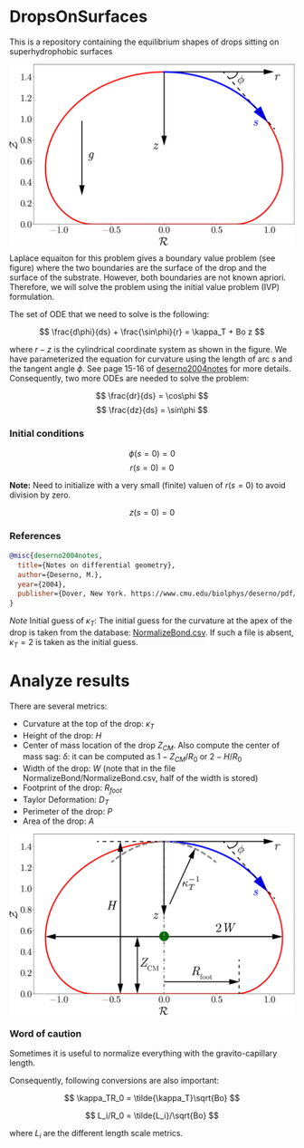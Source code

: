 # DropsOnSurfaces
This is a repository containing the equilibrium shapes of drops sitting on superhydrophobic surfaces


<img src="Schematic.png" 
        alt="Picture" 
        width="600" 
        style="display: block; margin: 0 auto" />

Laplace equaiton for this problem gives a boundary value problem (see figure) where the two boundaries are the surface of the drop and the surface of the substrate. However, both boundaries are not known apriori. Therefore, we will solve the problem using the initial value problem (IVP) formulation.

The set of ODE that we need to solve is the following:

$$ \frac{d\phi}{ds} + \frac{\sin\phi}{r} = \kappa_T + Bo z $$

where $r-z$ is the cylindrical coordinate system as shown in the figure. We have parameterized the equation for curvature using the length of arc $s$ and the tangent angle $\phi$. See page 15-16 of [deserno2004notes](https://www.cmu.edu/biolphys/deserno/pdf/diff_geom.pdf) for more details. Consequently, two more ODEs are needed to solve the problem:

$$ \frac{dr}{ds} = \cos\phi $$
$$ \frac{dz}{ds} = \sin\phi $$

### Initial conditions

$$ \phi(s = 0) = 0 $$
$$ r(s = 0) = 0 $$ 

**Note:** Need to initialize with a very small (finite) valuen of $r(s = 0)$ to avoid division by zero.

$$ z(s = 0) = 0 $$

### References
``` bib
@misc{deserno2004notes,
  title={Notes on differential geometry},
  author={Deserno, M.},
  year={2004},
  publisher={Dover, New York. https://www.cmu.edu/biolphys/deserno/pdf/diff_geom.pdf}
}
```

*Note* Initial guess of $\kappa_T$: The initial guess for the curvature at the apex of the drop is taken from the database: [NormalizeBond.csv](NormalizeBond.csv). If such a file is absent, $\kappa_T = 2$ is taken as the initial guess. 

# Analyze results

There are several metrics:

* Curvature at the top of the drop: $\kappa_T$
* Height of the drop: $H$
* Center of mass location of the drop $Z_{CM}$. Also compute the center of mass sag: $\delta$: it can be computed as $1-Z_{CM}/R_0$ or $2-H/R_0$
* Width of the drop: $W$ (note that in the file NormalizeBond/NormalizeBond.csv, half of the width is stored)
* Footprint of the drop: $R_{foot}$
* Taylor Deformation: $D_T$
* Perimeter of the drop: $P$
* Area of the drop: $A$

<img src="Schematic_Metrics.png" 
        alt="Picture" 
        width="600" 
        style="display: block; margin: 0 auto" />


### Word of caution

Sometimes it is useful to normalize everything with the gravito-capillary length. 

Consequently, following conversions are also important:

$$ \kappa_TR_0 = \tilde{\kappa_T}\sqrt{Bo} $$

$$ L_i/R_0 = \tilde{L_i}/\sqrt{Bo} $$

where $L_i$ are the different length scale metrics.